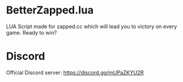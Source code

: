 # BetterZapped.lua
LUA Script made for zapped.cc which will lead you to victory on every game. Ready to win?

# Discord
Official Discord server: https://discord.gg/mUPaZKYU2R
